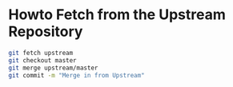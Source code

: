 # Howto Fetch from the Upstream Repository

```bash
git fetch upstream
git checkout master
git merge upstream/master
git commit -m "Merge in from Upstream"
```
